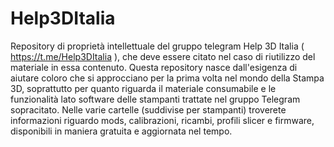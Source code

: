 # Help3DItalia
Repository di proprietà intellettuale del gruppo telegram Help 3D Italia ( https://t.me/Help3DItalia ), che deve essere citato nel caso di riutilizzo del materiale in essa contenuto.
Questa repository nasce dall'esigenza di aiutare coloro che si approcciano per la prima volta nel mondo della Stampa 3D, soprattutto per quanto riguarda il materiale consumabile e le funzionalità lato software delle stampanti trattate nel gruppo Telegram sopracitato.
Nelle varie cartelle (suddivise per stampanti) troverete informazioni riguardo mods, calibrazioni, ricambi, profili slicer e firmware, disponibili in maniera gratuita e aggiornata nel tempo.
